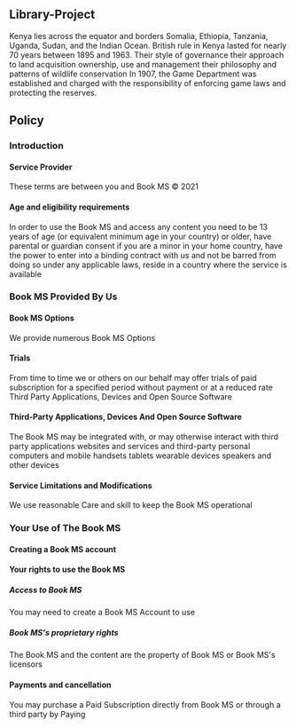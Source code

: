 ## Library-Project 
Kenya lies across the equator and borders Somalia, Ethiopia, Tanzania, Uganda, Sudan, and the Indian Ocean. British rule in Kenya lasted for nearly 70 years between 1895 and 1963. Their style of governance their approach to land acquisition ownership, use and management their philosophy and patterns of wildlife conservation
In 1907, the Game Department was established and charged with the responsibility of enforcing game laws and protecting the reserves.

## Policy
### Introduction 
#### Service Provider 

These terms are between you and Book MS <span>&copy; 2021</span>
#### Age and eligibility requirements 

In order to use the Book MS and access any content you need to be 13 years of age (or equivalent minimum age in your country) or older, have parental or guardian consent if you are a minor in your home country, have the power to enter into a binding contract with us and not be barred from doing so under any applicable laws, reside in a country where the service is available 

### Book MS Provided By Us 
#### Book MS Options

We provide numerous Book MS Options 

#### Trials

From time to time we or others on our behalf may offer trials of paid subscription for a specified period without payment or at a reduced rate 
Third Party Applications, Devices and Open Source Software 

#### Third-Party Applications, Devices And Open Source Software 

The Book MS may be integrated with, or may otherwise interact with third party applications websites and services and third-party personal computers and mobile handsets tablets wearable devices speakers and other devices 

#### Service Limitations and Modifications 

We use reasonable Care and skill to keep the Book MS operational

### Your Use of The Book MS
#### Creating a Book MS account 

#### Your rights to use the Book MS


##### Access to Book MS
You may need to create a Book MS Account to use 
##### Book MS's proprietary rights
The Book MS and the content are the property of Book MS or Book MS's licensors 

#### Payments and cancellation
You may purchase a Paid Subscription directly from Book MS or through a third party by Paying 








